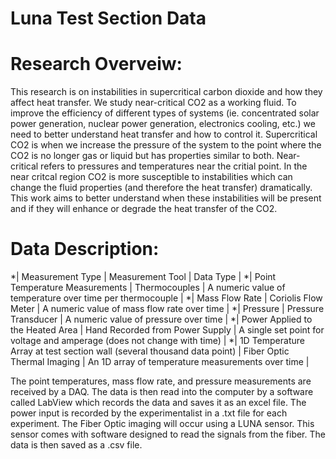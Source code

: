 # Luna Test Section Data

# Research Overveiw:
This research is on instabilities in supercritical carbon dioxide and how they affect heat transfer. We study near-critical CO2 as a working fluid. To improve the efficiency of different types of systems (ie. concentrated solar power generation, nuclear power generation, electronics cooling, etc.) we need to better understand heat transfer and how to control it.
Supercritical CO2 is when we increase the pressure of the system to the point where the CO2 is no longer gas or liquid but has properties similar to both. Near-critical refers to pressures and temperatures near the critial point. In the near critcal region CO2 is more susceptible to instabilities which can change the fluid properties (and therefore the heat transfer) dramatically. This work aims to better understand when these instabilities will be present and if they will enhance or degrade the heat transfer of the CO2.

# Data Description:
*| Measurement Type | Measurement Tool | Data Type | 
*| Point Temperature Measurements | Thermocouples | A numeric value of temperature over time per thermocouple | 
*| Mass Flow Rate | Coriolis Flow Meter | A numeric value of mass flow rate over time | 
*| Pressure | Pressure Transducer | A numeric value of pressure over time | 
*| Power Applied to the Heated Area | Hand Recorded from Power Supply | A single set point for voltage and amperage (does not change with time) | 
*| 1D Temperature Array at test section wall (several thousand data point) | Fiber Optic Thermal Imaging | An 1D array of temperature measurements over time | 


The point temperatures, mass flow rate, and pressure measurements are received by a DAQ. The data is then read into the computer by a software called LabView which records the data and saves it as an excel file. The power input is recorded by the experimentalist in a .txt file for each experiment. The Fiber Optic imaging will occur using a LUNA sensor. This sensor comes with software designed to read the signals from the fiber. The data is then saved as a .csv file. 
